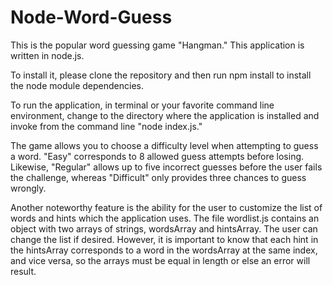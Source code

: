 # Node-Word-Guess
This is the popular word guessing game "Hangman." This application is written in node.js.

To install it, please clone the repository and then run npm install to install the node module dependencies.

To run the application, in terminal or your favorite command line environment, change to the directory where the application is installed and invoke from the command line "node index.js."

The game allows you to choose a difficulty level when attempting to guess a word. "Easy" corresponds to 8 allowed guess attempts before losing. Likewise, "Regular" allows up to five incorrect guesses before the user fails the challenge, whereas "Difficult" only provides three chances to guess wrongly.

Another noteworthy feature is the ability for the user to customize the list of words and hints which the application uses. The file wordlist.js contains an object with two arrays of strings, wordsArray and hintsArray. The user can change the list if desired. However, it is important to know that each hint in the hintsArray corresponds to a word in the wordsArray at the same index, and vice versa, so the arrays must be equal in length or else an error will result.
